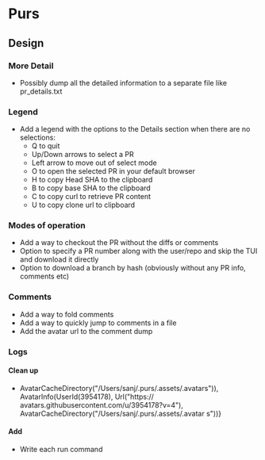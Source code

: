 # Purs


## Design

### More Detail
- Possibly dump all the detailed information to a separate file like pr_details.txt

### Legend

- Add a legend with the options to the Details section when there are no selections:
  - Q to quit
  - Up/Down arrows to select a PR
  - Left arrow to move out of select mode
  - O to open the selected PR in your default browser
  - H to copy Head SHA to the clipboard
  - B to copy base SHA to the clipboard
  - C to copy curl to retrieve PR content
  - U to copy clone url to clipboard

### Modes of operation

- Add a way to checkout the PR without the diffs or comments
- Option to specify a PR number along with the user/repo and skip the TUI and download it directly
- Option to download a branch by hash (obviously without any PR info, comments etc)

### Comments

- Add a way to fold comments
- Add a way to quickly jump to comments in a file
- Add the avatar url to the comment dump

### Logs

#### Clean up

- AvatarCacheDirectory("/Users/sanj/.purs/.assets/.avatars")), AvatarInfo(UserId(3954178), Url("https://
avatars.githubusercontent.com/u/3954178?v=4"), AvatarCacheDirectory("/Users/sanj/.purs/.assets/.avatar
s"))}


#### Add
- Write each run command
